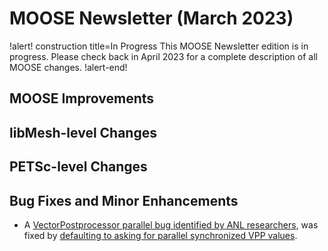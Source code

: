 # MOOSE Newsletter (March 2023)

!alert! construction title=In Progress
This MOOSE Newsletter edition is in progress. Please check back in April 2023
for a complete description of all MOOSE changes.
!alert-end!

## MOOSE Improvements

## libMesh-level Changes

## PETSc-level Changes

## Bug Fixes and Minor Enhancements

- A [VectorPostprocessor parallel bug identified by ANL researchers](https://github.com/idaholab/moose/issues/23514), was fixed by [defaulting to asking for parallel synchronized VPP values](https://github.com/idaholab/moose/pull/23588).
